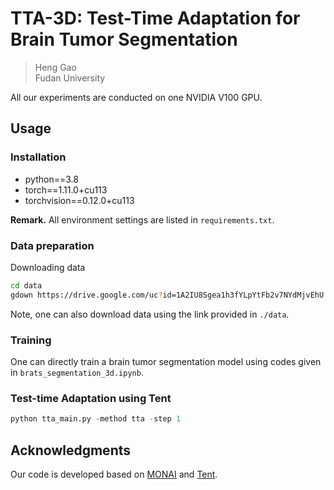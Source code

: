 # TTA-3D: Test-Time Adaptation for Brain Tumor Segmentation
> Heng Gao  
> Fudan University  
 
All our experiments are conducted on one NVIDIA V100 GPU.

## Usage

### Installation

- python==3.8  
- torch==1.11.0+cu113  
- torchvision==0.12.0+cu113

**Remark.** All environment settings are listed in `requirements.txt`.


### Data preparation

Downloading data
```bash
cd data
gdown https://drive.google.com/uc?id=1A2IU8Sgea1h3fYLpYtFb2v7NYdMjvEhU 
```
Note, one can also download data using the link provided in `./data`.

### Training

One can directly train a brain tumor segmentation model using codes given in `brats_segmentation_3d.ipynb`.

### Test-time Adaptation using Tent

```python
python tta_main.py -method tta -step 1
```
## Acknowledgments
Our code is developed based on [MONAI](https://github.com/Project-MONAI/) and [Tent](https://github.com/DequanWang/tent/).
